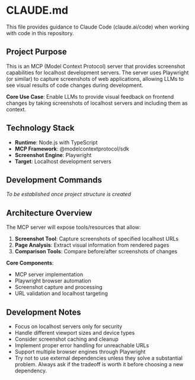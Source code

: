 # CLAUDE.md

This file provides guidance to Claude Code (claude.ai/code) when working with code in this repository.

## Project Purpose

This is an MCP (Model Context Protocol) server that provides screenshot capabilities for localhost development servers. The server uses Playwright (or similar) to capture screenshots of web applications, allowing LLMs to see visual results of code changes during development.

**Core Use Case**: Enable LLMs to provide visual feedback on frontend changes by taking screenshots of localhost servers and including them as context.

## Technology Stack

- **Runtime**: Node.js with TypeScript
- **MCP Framework**: @modelcontextprotocol/sdk
- **Screenshot Engine**: Playwright
- **Target**: Localhost development servers

## Development Commands

*To be established once project structure is created*

## Architecture Overview

The MCP server will expose tools/resources that allow:
1. **Screenshot Tool**: Capture screenshots of specified localhost URLs
2. **Page Analysis**: Extract visual information from rendered pages
3. **Comparison Tools**: Compare before/after screenshots of changes

**Core Components**:
- MCP server implementation
- Playwright browser automation
- Screenshot capture and processing
- URL validation and localhost targeting

## Development Notes

- Focus on localhost servers only for security
- Handle different viewport sizes and device types
- Consider screenshot caching and cleanup
- Implement proper error handling for unreachable URLs
- Support multiple browser engines through Playwright
- Try not to use external dependencies unless they solve a substantial problem. Always ask if the tradeoff is worth it before choosing a new dependency.